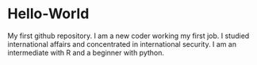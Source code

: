 # Hello-World
My first github repository. 
  I am a new coder working my first job.
I studied international affairs and concentrated in international security.
I am an intermediate with R and a beginner with python.
